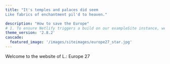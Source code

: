 ```yaml
---
title: "It's temples and palaces did seem
Like fabrics of enchantment pil'd to heaven."

description: "How to save the Europe"
# 1. To ensure Netlify triggers a build on our exampleSite instance, we need to change a file in the exampleSite directory.
theme_version: '2.8.2'
cascade:
  featured_image: '/images/siteimages/europe27_star.jpg'
---
```

Welcome to the website of L.: Europe 27
